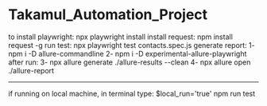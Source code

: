 # Takamul_Automation_Project
to install playwright: npx playwright install
install request: npm install request -g
run test: npx playwright test contacts.spec.js 
generate report: 
1- npm i -D allure-commandline
2- npm i -D experimental-allure-playwright
after run: 
3- npx allure generate ./allure-results --clean
4- npx allure open ./allure-report
********************************************
if running on local machine, in terminal type: $local_run='true'
npm run test
